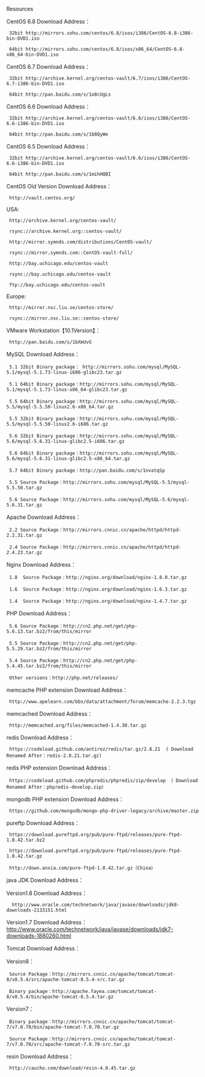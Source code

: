 Resources

CentOS 6.8 Download Address：

     32bit http://mirrors.sohu.com/centos/6.8/isos/i386/CentOS-6.8-i386-bin-DVD1.iso
 
     64bit http://mirrors.sohu.com/centos/6.8/isos/x86_64/CentOS-6.8-x86_64-bin-DVD1.iso


CentOS 6.7 Download Address：

     32bit http://archive.kernel.org/centos-vault/6.7/isos/i386/CentOS-6.7-i386-bin-DVD1.iso
 
     64bit http://pan.baidu.com/s/1o8cUgLs


CentOS 6.6 Download Address：

     32bit http://archive.kernel.org/centos-vault/6.6/isos/i386/CentOS-6.6-i386-bin-DVD1.iso 

     64bit http://pan.baidu.com/s/1b8QyWe


CentOS 6.5 Download Address：

     32bit http://archive.kernel.org/centos-vault/6.6/isos/i386/CentOS-6.6-i386-bin-DVD1.iso

     64bit http://pan.baidu.com/s/1mihHQBI


CentOS Old Version Download Address：

     http://vault.centos.org/

 USA:

     http://archive.kernel.org/centos-vault/ 

     rsync://archive.kernel.org::centos-vault/
 
     http://mirror.symnds.com/distributions/CentOS-vault/
 
     rsync://mirror.symnds.com::CentOS-vault-full/
 
     http://bay.uchicago.edu/centos-vault
 
     rsync://bay.uchicago.edu/centos-vault
 
     ftp://bay.uchicago.edu/centos-vault

Europe:

     http://mirror.nsc.liu.se/centos-store/
 
     rsync://mirror.nsc.liu.se::centos-store/


VMware Workstation【10.1Version】：

     http://pan.baidu.com/s/1bXmUvG


MySQL Download Address：

     5.1 32bit Binary package： http://mirrors.sohu.com/mysql/MySQL-5.1/mysql-5.1.73-linux-i686-glibc23.tar.gz

     5.1 64bit Binary package：http://mirrors.sohu.com/mysql/MySQL-5.1/mysql-5.1.73-linux-x86_64-glibc23.tar.gz

     5.5 64bit Binary package：http://mirrors.sohu.com/mysql/MySQL-5.5/mysql-5.5.50-linux2.6-x86_64.tar.gz    

     5.5 32bit Binary package：http://mirrors.sohu.com/mysql/MySQL-5.5/mysql-5.5.50-linux2.6-i686.tar.gz

     5.6 32bit Binary package：http://mirrors.sohu.com/mysql/MySQL-5.6/mysql-5.6.31-linux-glibc2.5-i686.tar.gz

     5.6 64bit Binary package：http://mirrors.sohu.com/mysql/MySQL-5.6/mysql-5.6.31-linux-glibc2.5-x86_64.tar.gz

     5.7 64bit Binary package：http://pan.baidu.com/s/1nvatqSp

     5.5 Source Package：http://mirrors.sohu.com/mysql/MySQL-5.5/mysql-5.5.50.tar.gz

     5.6 Source Package：http://mirrors.sohu.com/mysql/MySQL-5.6/mysql-5.6.31.tar.gz 


Apache Download Address：

     2.2 Source Package：http://mirrors.cnnic.cn/apache/httpd/httpd-2.2.31.tar.gz

     2.4 Source Package：http://mirrors.cnnic.cn/apache/httpd/httpd-2.4.23.tar.gz


Nginx Download Address：

     1.8  Source Package：http://nginx.org/download/nginx-1.8.0.tar.gz

     1.6  Source Package：http://nginx.org/download/nginx-1.6.3.tar.gz 

     1.4  Source Package：http://nginx.org/download/nginx-1.4.7.tar.gz


PHP Download Address：

     5.6 Source Package：http://cn2.php.net/get/php-5.6.13.tar.bz2/from/this/mirror

     5.5 Source Package：http://cn2.php.net/get/php-5.5.29.tar.bz2/from/this/mirror

     5.4 Source Package：http://cn2.php.net/get/php-5.4.45.tar.bz2/from/this/mirror

     Other versions：http://php.net/releases/


memcache PHP extension Download Address：

     http://www.apelearn.com/bbs/data/attachment/forum/memcache-2.2.3.tgz


memcached Download Address：

     http://memcached.org/files/memcached-1.4.30.tar.gz


redis Download Address：

     https://codeload.github.com/antirez/redis/tar.gz/2.8.21  ( Download Renamed After：redis-2.8.21.tar.gz)


redis PHP extension Download Address：

     https://codeload.github.com/phpredis/phpredis/zip/develop （ Download Renamed After：phpredis-develop.zip）


mongodb PHP extension Download Address：

     https://github.com/mongodb/mongo-php-driver-legacy/archive/master.zip


pureftp Download Address：

     https://download.pureftpd.org/pub/pure-ftpd/releases/pure-ftpd-1.0.42.tar.bz2

     https://download.pureftpd.org/pub/pure-ftpd/releases/pure-ftpd-1.0.42.tar.gz

     http://down.anxia.com/pure-ftpd-1.0.42.tar.gz（China）


java JDK Download Address：
 
Version1.8 Download Address：
    
      http://www.oracle.com/technetwork/java/javase/downloads/jdk8-downloads-2133151.html

Version1.7 Download Address：  
      http://www.oracle.com/technetwork/java/javase/downloads/jdk7-downloads-1880260.html


Tomcat Download Address：

Version8：

     Source Package：http://mirrors.cnnic.cn/apache/tomcat/tomcat-8/v8.5.4/src/apache-tomcat-8.5.4-src.tar.gz

     Binary package：http://apache.fayea.com/tomcat/tomcat-8/v8.5.4/bin/apache-tomcat-8.5.4.tar.gz

Version7：

     Binary package：http://mirrors.cnnic.cn/apache/tomcat/tomcat-7/v7.0.70/bin/apache-tomcat-7.0.70.tar.gz

     Source Package：http://mirrors.cnnic.cn/apache/tomcat/tomcat-7/v7.0.70/src/apache-tomcat-7.0.70-src.tar.gz


resin Download Address：

     http://caucho.com/download/resin-4.0.45.tar.gz
